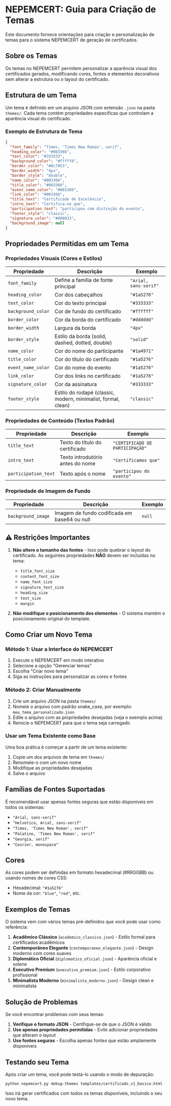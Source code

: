 # NEPEMCERT: Guia para Criação de Temas

Este documento fornece orientações para criação e personalização de temas para o sistema NEPEMCERT de geração de certificados.

## Sobre os Temas

Os temas no NEPEMCERT permitem personalizar a aparência visual dos certificados gerados, modificando cores, fontes e elementos decorativos sem alterar a estrutura ou o layout do certificado.

## Estrutura de um Tema

Um tema é definido em um arquivo JSON com extensão `.json` na pasta `themes/`. Cada tema contém propriedades específicas que controlam a aparência visual do certificado.

### Exemplo de Estrutura de Tema

```json
{
  "font_family": "Times, 'Times New Roman', serif",
  "heading_color": "#003366",
  "text_color": "#333333",
  "background_color": "#fffff8",
  "border_color": "#8c7853",
  "border_width": "4px",
  "border_style": "double",
  "name_color": "#003366",
  "title_color": "#003366",
  "event_name_color": "#003366",
  "link_color": "#003366",
  "title_text": "Certificado de Excelência",
  "intro_text": "Certifica-se que",
  "participation_text": "participou com distinção do evento",
  "footer_style": "classic",
  "signature_color": "#000033",
  "background_image": null
}
```

## Propriedades Permitidas em um Tema

### Propriedades Visuais (Cores e Estilos)

| Propriedade | Descrição | Exemplo |
|-------------|-----------|---------|
| `font_family` | Define a família de fonte principal | `"Arial, sans-serif"` |
| `heading_color` | Cor dos cabeçalhos | `"#1a5276"` |
| `text_color` | Cor do texto principal | `"#333333"` |
| `background_color` | Cor de fundo do certificado | `"#ffffff"` |
| `border_color` | Cor da borda do certificado | `"#dddddd"` |
| `border_width` | Largura da borda | `"4px"` |
| `border_style` | Estilo da borda (solid, dashed, dotted, double) | `"solid"` |
| `name_color` | Cor do nome do participante | `"#1a4971"` |
| `title_color` | Cor do título do certificado | `"#1a5276"` |
| `event_name_color` | Cor do nome do evento | `"#1a5276"` |
| `link_color` | Cor dos links no certificado | `"#1a5276"` |
| `signature_color` | Cor da assinatura | `"#333333"` |
| `footer_style` | Estilo do rodapé (classic, modern, minimalist, formal, clean) | `"classic"` |

### Propriedades de Conteúdo (Textos Padrão)

| Propriedade | Descrição | Exemplo |
|-------------|-----------|---------|
| `title_text` | Texto do título do certificado | `"CERTIFICADO DE PARTICIPAÇÃO"` |
| `intro_text` | Texto introdutório antes do nome | `"Certificamos que"` |
| `participation_text` | Texto após o nome | `"participou do evento"` |

### Propriedade de Imagem de Fundo

| Propriedade | Descrição | Exemplo |
|-------------|-----------|---------|
| `background_image` | Imagem de fundo codificada em base64 ou null | `null` |

## ⚠️ Restrições Importantes

1. **Não altere o tamanho das fontes** - Isso pode quebrar o layout do certificado. As seguintes propriedades **NÃO** devem ser incluídas no tema:
   - `title_font_size`
   - `content_font_size`
   - `name_font_size`
   - `signature_text_size`
   - `heading_size`
   - `text_size`
   - `margin`

2. **Não modifique o posicionamento dos elementos** - O sistema mantém o posicionamento original do template.

## Como Criar um Novo Tema

### Método 1: Usar a Interface do NEPEMCERT

1. Execute o NEPEMCERT em modo interativo
2. Selecione a opção "Gerenciar temas"
3. Escolha "Criar novo tema"
4. Siga as instruções para personalizar as cores e fontes

### Método 2: Criar Manualmente

1. Crie um arquivo JSON na pasta `themes/`
2. Nomeie o arquivo com padrão snake_case, por exemplo: `meu_tema_personalizado.json`
3. Edite o arquivo com as propriedades desejadas (veja o exemplo acima)
4. Reinicie o NEPEMCERT para que o tema seja carregado

### Usar um Tema Existente como Base

Uma boa prática é começar a partir de um tema existente:

1. Copie um dos arquivos de tema em `themes/`
2. Renomeie-o com um novo nome
3. Modifique as propriedades desejadas
4. Salve o arquivo

## Famílias de Fontes Suportadas

É recomendável usar apenas fontes seguras que estão disponíveis em todos os sistemas:

- `"Arial, sans-serif"`
- `"Helvetica, Arial, sans-serif"`
- `"Times, 'Times New Roman', serif"`
- `"Palatino, 'Times New Roman', serif"`
- `"Georgia, serif"`
- `"Courier, monospace"`

## Cores

As cores podem ser definidas em formato hexadecimal (#RRGGBB) ou usando nomes de cores CSS:

- Hexadecimal: `"#1a5276"`
- Nome da cor: `"blue"`, `"red"`, etc.

## Exemplos de Temas

O sistema vem com vários temas pré-definidos que você pode usar como referência:

1. **Acadêmico Clássico** (`academico_classico.json`) - Estilo formal para certificados acadêmicos
2. **Contemporâneo Elegante** (`contemporaneo_elegante.json`) - Design moderno com cores suaves
3. **Diplomático Oficial** (`diplomatico_oficial.json`) - Aparência oficial e solene
4. **Executivo Premium** (`executivo_premium.json`) - Estilo corporativo profissional
5. **Minimalista Moderno** (`minimalista_moderno.json`) - Design clean e minimalista

## Solução de Problemas

Se você encontrar problemas com seus temas:

1. **Verifique o formato JSON** - Certifique-se de que o JSON é válido
2. **Use apenas propriedades permitidas** - Evite adicionar propriedades que alteram o layout
3. **Use fontes seguras** - Escolha apenas fontes que estão amplamente disponíveis

## Testando seu Tema

Após criar um tema, você pode testá-lo usando o modo de depuração:

```
python nepemcert.py debug-themes templates/certificado_v1_basico.html
```

Isso irá gerar certificados com todos os temas disponíveis, incluindo o seu novo tema.
